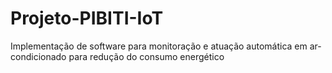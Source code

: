# Projeto-PIBITI-IoT
Implementação de software para monitoração e atuação automática em ar-condicionado para redução do consumo energético
